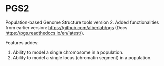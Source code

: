 # PGS2
Population-based Genome Structure tools version 2.
Added functionalities from earlier version: https://github.com/alberlab/pgs
(Docs https://pgs.readthedocs.io/en/latest/).

Features addes:
1) Ability to model a single chromosome in a population.
2) Ability to model a single locus (chromatin segment) in a population.

